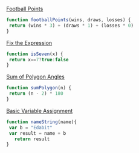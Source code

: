 <a href=https://edabit.com/challenge/GwvwXHWCThHZrR7xu>Football Points</a>

```js
function footballPoints(wins, draws, losses) {
 return (wins * 3) + (draws * 1) + (losses * 0)
}
```

<a href=https://edabit.com/challenge/FipbQSYquQLPZ8QXG>Fix the Expression</a>

```js
function isSeven(x) {
 return x==7?true:false
}
```

<a href=https://edabit.com/challenge/fBJyQSe5Jmbm9hPAG>Sum of Polygon Angles</a>

```js
function sumPolygon(n) {
 return (n - 2) * 180
}
```

<a href=https://edabit.com/challenge/ZNwHGgHvsdnYwJ5WK>Basic Variable Assignment</a>

```js
function nameString(name){
 var b = "Edabit"
 var result = name + b
   return result
}
```
